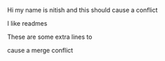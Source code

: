 Hi my name is nitish and this should cause a conflict

I like readmes

These are some extra lines
to 

cause a
merge conflict

